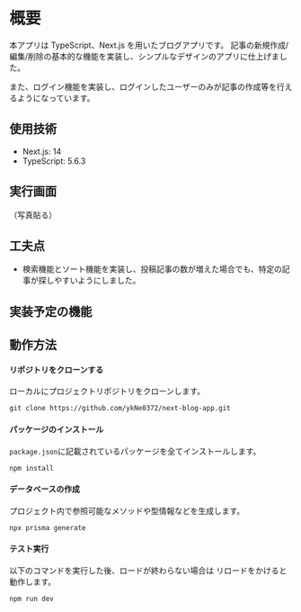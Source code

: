 # 概要

本アプリは TypeScript、Next.js を用いたブログアプリです。
記事の新規作成/編集/削除の基本的な機能を実装し、シンプルなデザインのアプリに仕上げました。

また、ログイン機能を実装し、ログインしたユーザーのみが記事の作成等を行えるようになっています。

## 使用技術

- Next.js: 14
- TypeScript: 5.6.3

## 実行画面

（写真貼る）

## 工夫点

<!-- - 見やすいようなデザインになるよう、こだわりました -->

- 検索機能とソート機能を実装し、投稿記事の数が増えた場合でも、特定の記事が探しやすいようにしました。

## 実装予定の機能

## 動作方法

#### リポジトリをクローンする

ローカルにプロジェクトリポジトリをクローンします。

```
git clone https://github.com/ykNe0372/next-blog-app.git
```

#### パッケージのインストール

`package.json`に記載されているパッケージを全てインストールします。

```
npm install
```

#### データベースの作成

プロジェクト内で参照可能なメソッドや型情報などを生成します。

```
npx prisma generate
```

#### テスト実行

以下のコマンドを実行した後、ロードが終わらない場合は
リロードをかけると動作します。

```
npm run dev
```
